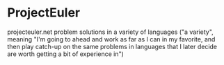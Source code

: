 # ProjectEuler
projecteuler.net problem solutions in a variety of languages
("a variety", meaning "I'm going to ahead and work as far as I can in my favorite, and then play catch-up on the same problems in languages that I later decide are worth getting a bit of experience in")

